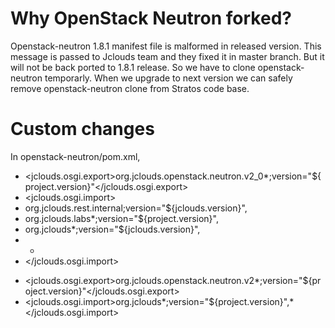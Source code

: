 Why OpenStack Neutron forked?
============================

Openstack-neutron 1.8.1 manifest file is malformed in released version. 
This message is passed to Jclouds team and they fixed it in master branch. But it will not be back ported to 1.8.1 release.
So we have to clone openstack-neutron temporarly. 
When we upgrade to next version we can safely remove openstack-neutron clone from Stratos code base. 

Custom changes
==============

In openstack-neutron/pom.xml,

- <jclouds.osgi.export>org.jclouds.openstack.neutron.v2_0*;version="${project.version}"</jclouds.osgi.export>
- <jclouds.osgi.import>
- org.jclouds.rest.internal;version="${jclouds.version}",
- org.jclouds.labs*;version="${project.version}",
- org.jclouds*;version="${jclouds.version}",
- *
- </jclouds.osgi.import>
+ <jclouds.osgi.export>org.jclouds.openstack.neutron.v2*;version="${project.version}"</jclouds.osgi.export>
+ <jclouds.osgi.import>org.jclouds*;version="${project.version}",*</jclouds.osgi.import>


